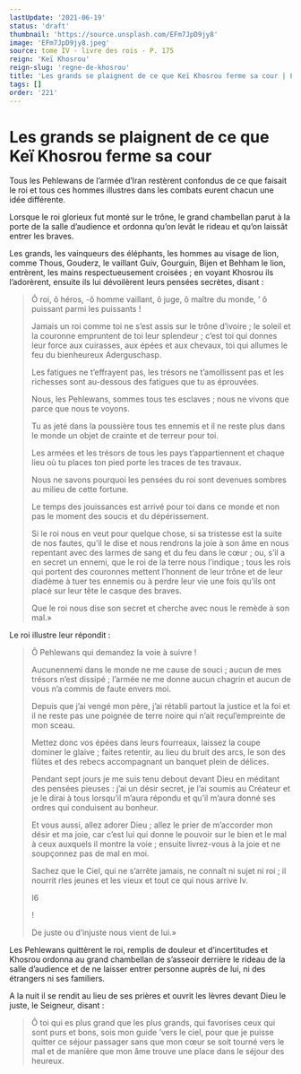 ```yaml
---
lastUpdate: '2021-06-19'
status: 'draft'
thumbnail: 'https://source.unsplash.com/EFm7JpD9jy8'
image: 'EFm7JpD9jy8.jpeg'
source: tome IV - livre des rois - P. 175
reign: 'Keï Khosrou'
reign-slug: 'regne-de-khosrou'
title: 'Les grands se plaignent de ce que Keï Khosrou ferme sa cour | Le Livre des Rois | Shâhnâmeh'
tags: []
order: '221'
---
```


# Les grands se plaignent de ce que Keï Khosrou ferme sa cour

Tous les Pehlewans de l’armée d’Iran restèrent confondus de ce que faisait le roi et tous ces hommes illustres dans les combats eurent chacun une idée différente.

Lorsque le roi glorieux fut monté sur le trône, le grand chambellan parut à la porte de la salle d’audience et ordonna qu’on levât le rideau et qu’on laissât entrer les braves.

Les grands, les vainqueurs des éléphants, les hommes au visage de lion, comme Thous, Gouderz, le vaillant Guiv, Gourguin, Bijen et Behham le lion, entrèrent, les mains respectueusement croisées ; en voyant Khosrou ils l’adorèrent, ensuite ils lui dévoilèrent leurs pensées secrètes, disant :

> Ô roi, ô héros,
> -ô homme vaillant, ô juge, ô maître du monde, ’
> ô puissant parmi les puissants !
>
> Jamais un roi comme toi ne s’est assis sur le trône d’ivoire ; le soleil et la couronne empruntent de toi leur splendeur ; c’est toi qui donnes leur force aux cuirasses, aux épées et aux chevaux, toi qui allumes le feu du bienheureux Aderguschasp.
>
> Les fatigues ne t’effrayent pas, les trésors ne t’amollissent pas et les richesses sont au-dessous des fatigues que tu as éprouvées.
>
> Nous, les Pehlewans, sommes tous tes esclaves ; nous ne vivons que parce que nous te voyons.
>
> Tu as jeté dans la poussière tous tes ennemis et il ne reste plus dans le monde un objet de crainte et de terreur pour toi.
>
> Les armées et les trésors de tous les pays t’appartiennent et chaque lieu où tu places ton pied porte les traces de tes travaux.
>
> Nous ne savons pourquoi les pensées du roi sont devenues sombres au milieu de cette fortune.
>
> Le temps des jouissances est arrivé pour toi dans ce monde et non pas le moment des soucis et du dépérissement.
>
> Si le roi nous en veut pour quelque chose, si sa tristesse est la suite de nos fautes, qu’il le dise et nous rendrons la joie à son âme en nous repentant avec des larmes de sang et du feu dans le cœur ; ou, s’il a en secret un ennemi, que le roi de la terre nous l’indique ; tous les rois qui portent des couronnes mettent l’honnent de leur trône et de leur diadème à tuer tes ennemis ou à perdre leur vie une fois qu’ils ont placé sur leur tête le casque des braves.
>
> Que le roi nous dise son secret et cherche avec nous le remède à son mal.»

Le roi illustre leur répondit :

> Ô Pehlewans qui demandez la voie à suivre !
>
> Aucunennemi dans le monde ne me cause de souci ; aucun de mes trésors n’est dissipé ; l’armée ne me donne aucun chagrin et aucun de vous n’a commis de faute envers moi.
>
> Depuis que j’ai vengé mon père, j’ai rétabli partout la justice et la foi et il ne reste pas une poignée de terre noire qui n’ait reçul’empreinte de mon sceau.
>
> Mettez donc vos épées dans leurs fourreaux, laissez la coupe dominer le glaive ; faites retentir, au lieu du bruit des arcs, le son des flûtes et des rebecs accompagnant un banquet plein de délices.
>
> Pendant sept jours je me suis tenu debout devant Dieu en méditant des pensées pieuses : j’ai un désir secret, je l’ai soumis au Créateur et je le dirai à tous lorsqu’il m’aura répondu et qu’il m’aura donné ses ordres qui conduisent au bonheur.
>
> Et vous aussi, allez adorer Dieu ; allez le prier de m’accorder mon désir et ma joie, car c’est lui qui donne le pouvoir sur le bien et le mal à ceux auxquels il montre la voie ; ensuite livrez-vous à la joie et ne soupçonnez pas de mal en moi.
>
> Sachez que le Ciel, qui ne s’arrête jamais, ne connaît ni sujet ni roi ; il nourrit rles jeunes et les vieux et tout ce qui nous arrive Iv.
>
> I6
>
> !
>
> De juste ou d’injuste nous vient de lui.»

Les Pehlewans quittèrent le roi, remplis de douleur et d’incertitudes et Khosrou ordonna au grand chambellan de s’asseoir derrière le rideau de la salle d’audience et de ne laisser entrer personne auprès de lui, ni des étrangers ni ses familiers.

A la nuit il se rendit au lieu de ses prières et ouvrit les lèvres devant Dieu le juste, le Seigneur, disant :

> Ô toi qui es plus grand que les plus grands, qui favorises ceux qui sont purs et bons, sois mon guide
> ’vers le ciel, pour que je puisse quitter ce séjour passager sans que mon cœur se soit tourné vers le mal et de manière que mon âme trouve une place dans le séjour des heureux.
